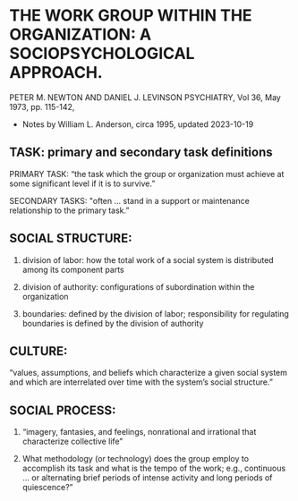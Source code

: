 # THE WORK GROUP WITHIN THE ORGANIZATION: A SOCIOPSYCHOLOGICAL APPROACH.
  PETER M. NEWTON AND DANIEL J. LEVINSON
  PSYCHIATRY, Vol 36, May 1973, pp. 115-142,

  - Notes by William L. Anderson, circa 1995, updated 2023-10-19

## TASK: primary and secondary task definitions

  PRIMARY TASK: “the task which the group or organization must achieve at some significant level if it is to survive.”

  SECONDARY TASKS: "often ... stand in a support or maintenance relationship to the primary task.”

## SOCIAL STRUCTURE:

  1. division of labor:  how the total work of a social system is distributed among its component parts

  2. division of authority: configurations of subordination within the organization

  3. boundaries: defined by the division of labor; responsibility for regulating boundaries is defined by the division of authority

## CULTURE:
  “values, assumptions, and beliefs which characterize a given social system and which are interrelated over time with the system’s social structure.”

## SOCIAL PROCESS:

  1. “imagery, fantasies, and feelings, nonrational and irrational that characterize collective life”

  2. What methodology (or technology) does the group employ to accomplish its task and what is the tempo of the work; e.g., continuous ... or alternating brief periods of intense activity and long periods of quiescence?”
